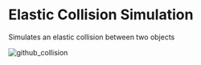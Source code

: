 # Elastic Collision Simulation
Simulates an elastic collision between two objects

![github_collision](https://user-images.githubusercontent.com/49791407/163589307-2b7e0575-63cb-4824-9abd-0b8e6167df97.gif)
